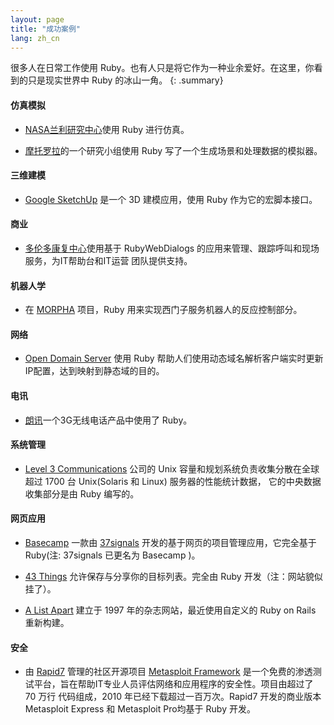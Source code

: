 ```yaml
---
layout: page
title: "成功案例"
lang: zh_cn
---
```


很多人在日常工作使用 Ruby。也有人只是将它作为一种业余爱好。在这里，你看到的只是现实世界中 Ruby 的冰山一角。
{: .summary}

#### 仿真模拟

* [NASA兰利研究中心][1]使用 Ruby 进行仿真。

* [摩托罗拉][2]的一个研究小组使用 Ruby 写了一个生成场景和处理数据的模拟器。

#### 三维建模

* [Google SketchUp][3] 是一个 3D 建模应用，使用 Ruby 作为它的宏脚本接口。

#### 商业

* [多伦多康复中心][4]使用基于 RubyWebDialogs 的应用来管理、跟踪呼叫和现场服务，为IT帮助台和IT运营
  团队提供支持。


#### 机器人学

* 在 [MORPHA][5] 项目，Ruby 用来实现西门子服务机器人的反应控制部分。

#### 网络

* [Open Domain Server][6] 使用 Ruby 帮助人们使用动态域名解析客户端实时更新IP配置，达到映射到静态域的目的。

#### 电讯

* [朗讯][7]一个3G无线电话产品中使用了 Ruby。

#### 系统管理

* [Level 3 Communications][8] 公司的 Unix 容量和规划系统负责收集分散在全球超过 1700 台 Unix(Solaris 和 Linux) 服务器的性能统计数据， 它的中央数据收集部分是由 Ruby 编写的。

#### 网页应用

* [Basecamp][9] 一款由 [37signals][10] 开发的基于网页的项目管理应用，它完全基于 Ruby(注: 37signals 已更名为 Basecamp )。

* [43 Things][11] 允许保存与分享你的目标列表。完全由 Ruby 开发（注：网站貌似挂了）。

* [A List Apart][12] 建立于 1997 年的杂志网站，最近使用自定义的 Ruby on Rails 重新构建。

#### 安全

* 由 [Rapid7][rapid7] 管理的社区开源项目 [Metasploit Framework][metasploit] 是一个免费的渗透测试平台，旨在帮助IT专业人员评估网络和应用程序的安全性。项目由超过了 70 万行 代码组成，2010 年已经下载超过一百万次。Rapid7 开发的商业版本 Metasploit Express 和 Metasploit Pro均基于 Ruby 开发。



[1]: http://www.larc.nasa.gov/
[2]: http://www.motorola.com
[3]: http://www.sketchup.com/
[4]: http://www.torontorehab.com
[5]: http://www.morpha.de/
[6]: http://ods.org/
[7]: http://www.lucent.com/
[8]: http://www.level3.com/
[9]: http://www.basecamphq.com
[10]: http://www.37signals.com
[11]: http://www.43things.com
[12]: http://www.alistapart.com
[metasploit]: http://www.metasploit.com
[rapid7]: http://www.rapid7.com
